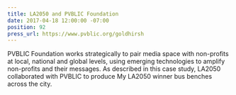 ```yaml
---
title: LA2050 and PVBLIC Foundation
date: 2017-04-18 12:00:00 -07:00
position: 92
press_url: https://www.pvblic.org/goldhirsh
---
```


PVBLIC Foundation works strategically to pair media space with non-profits at local, national and global levels, using emerging technologies to amplify non-profits and their messages. As described in this case study, LA2050 collaborated with PVBLIC to produce My LA2050 winner bus benches across the city.

